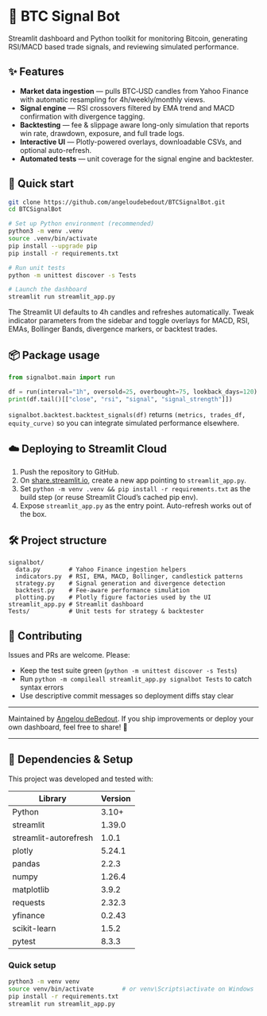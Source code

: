 # 🧠 BTC Signal Bot

Streamlit dashboard and Python toolkit for monitoring Bitcoin, generating RSI/MACD based trade signals, and reviewing simulated performance.

## ✨ Features
- **Market data ingestion** — pulls BTC‑USD candles from Yahoo Finance with automatic resampling for 4h/weekly/monthly views.
- **Signal engine** — RSI crossovers filtered by EMA trend and MACD confirmation with divergence tagging.
- **Backtesting** — fee & slippage aware long-only simulation that reports win rate, drawdown, exposure, and full trade logs.
- **Interactive UI** — Plotly-powered overlays, downloadable CSVs, and optional auto-refresh.
- **Automated tests** — unit coverage for the signal engine and backtester.

## 🚀 Quick start
```bash
git clone https://github.com/angeloudebedout/BTCSignalBot.git
cd BTCSignalBot

# Set up Python environment (recommended)
python3 -m venv .venv
source .venv/bin/activate
pip install --upgrade pip
pip install -r requirements.txt

# Run unit tests
python -m unittest discover -s Tests

# Launch the dashboard
streamlit run streamlit_app.py
```

The Streamlit UI defaults to 4h candles and refreshes automatically. Tweak indicator parameters from the sidebar and toggle overlays for MACD, RSI, EMAs, Bollinger Bands, divergence markers, or backtest trades.

## 📦 Package usage
```python
from signalbot.main import run

df = run(interval="1h", oversold=25, overbought=75, lookback_days=120)
print(df.tail()[["close", "rsi", "signal", "signal_strength"]])
```

`signalbot.backtest.backtest_signals(df)` returns `(metrics, trades_df, equity_curve)` so you can integrate simulated performance elsewhere.

## ☁️ Deploying to Streamlit Cloud
1. Push the repository to GitHub.
2. On [share.streamlit.io](https://share.streamlit.io/), create a new app pointing to `streamlit_app.py`.
3. Set `python -m venv .venv && pip install -r requirements.txt` as the build step (or reuse Streamlit Cloud’s cached pip env).
4. Expose `streamlit_app.py` as the entry point. Auto-refresh works out of the box.

## 🛠️ Project structure
```
signalbot/
  data.py        # Yahoo Finance ingestion helpers
  indicators.py  # RSI, EMA, MACD, Bollinger, candlestick patterns
  strategy.py    # Signal generation and divergence detection
  backtest.py    # Fee-aware performance simulation
  plotting.py    # Plotly figure factories used by the UI
streamlit_app.py # Streamlit dashboard
Tests/           # Unit tests for strategy & backtester
```

## 🤝 Contributing
Issues and PRs are welcome. Please:
- Keep the test suite green (`python -m unittest discover -s Tests`)
- Run `python -m compileall streamlit_app.py signalbot Tests` to catch syntax errors
- Use descriptive commit messages so deployment diffs stay clear

---

Maintained by [Angelou deBedout](https://github.com/angeloudebedout). If you ship improvements or deploy your own dashboard, feel free to share! 🚀


---

## 🧩 Dependencies & Setup

This project was developed and tested with:

| Library | Version |
|----------|----------|
| Python | 3.10+ |
| streamlit | 1.39.0 |
| streamlit-autorefresh | 1.0.1 |
| plotly | 5.24.1 |
| pandas | 2.2.3 |
| numpy | 1.26.4 |
| matplotlib | 3.9.2 |
| requests | 2.32.3 |
| yfinance | 0.2.43 |
| scikit-learn | 1.5.2 |
| pytest | 8.3.3 |

### Quick setup
```bash
python3 -m venv venv
source venv/bin/activate        # or venv\Scripts\activate on Windows
pip install -r requirements.txt
streamlit run streamlit_app.py

